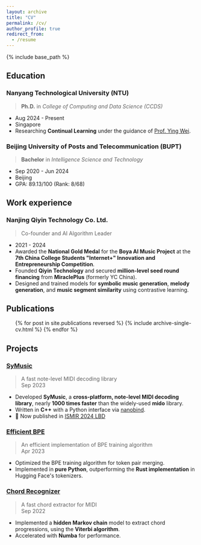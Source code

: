 ```yaml
---
layout: archive
title: "CV"
permalink: /cv/
author_profile: true
redirect_from:
  - /resume
---
```

{% include base_path %}

## Education

### Nanyang Technological University (NTU)

> **Ph.D.** in *College of Computing and Data Science (CCDS)*

* Aug 2024 - Present
* Singapore
* Researching **Continual Learning** under the guidance of [Prof. Ying Wei](https://wei-ying.net/).

### Beijing University of Posts and Telecommunication (BUPT)

> **Bachelor** in *Intelligence Science and Technology*

* Sep 2020 - Jun 2024
* Beijing
* GPA: 89.13/100 (Rank: 8/68)


## Work experience

### Nanjing Qiyin Technology Co. Ltd.

> Co-founder and AI Algorithm Leader

* 2021 - 2024
* Awarded the **National Gold Medal** for the **Boya AI Music Project** at the **7th China College Students "Internet+" Innovation and Entrepreneurship Competition**.
* Founded **Qiyin Technology** and secured **million-level seed round financing** from **MiraclePlus** (formerly YC China).
* Designed and trained models for **symbolic music generation**, **melody generation**, and **music segment similarity** using contrastive learning.


## Publications

  <ul>{% for post in site.publications reversed %}
    {% include archive-single-cv.html %}
  {% endfor %}</ul>


## Projects

### [SyMusic](https://github.com/Yikai-Liao/symusic)  
> A fast note-level MIDI decoding library  
> Sep 2023  

- Developed **SyMusic**, a **cross-platform, note-level MIDI decoding library**, nearly **1000 times faster** than the widely-used **mido** library.
- Written in **C++** with a Python interface via [nanobind](https://github.com/wjakob/nanobind).
- 🎉 Now published in [ISMIR 2024 LBD](https://ismir2024program.ismir.net/lbd_426.html#lbd)

### [Efficient BPE](https://github.com/Yikai-Liao/efficient_bpe)  
> An efficient implementation of BPE training algorithm  
> Apr 2023  

- Optimized the BPE training algorithm for token pair merging.
- Implemented in **pure Python**, outperforming the **Rust implementation** in Hugging Face's tokenizers.

### [Chord Recognizer](https://github.com/Yikai-Liao/chord_recognizer)  
> A fast chord extractor for MIDI  
> Sep 2022  

- Implemented a **hidden Markov chain** model to extract chord progressions, using the **Viterbi algorithm**.
- Accelerated with **Numba** for performance.